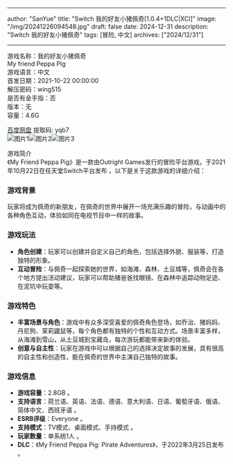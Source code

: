 
---
author: "SanYue"
title: "Switch 我的好友小猪佩奇[1.0.4+1DLC|XCI]"
image: "/img/20241226094548.jpg"
draft: false
date: 2024-12-31
description: "Switch 我的好友小猪佩奇"
tags: [冒险, 中文]
archives: ["2024/12/31"]

---

游戏名称：我的好友小猪佩奇   
My friend Peppa Pig    
游戏语言：中文  
首发日期：2021-10-22 00:00:00  
解压密码：wing515  
是否有金手指：否  
版本：无   
容量：4.6G

[百度网盘](https://pan.baidu.com/s/14VVipTZeYvmWCbxFA81hqQ) 提取码: yqb7  
![图片1](/img/362898.jpg)![图片2](/img/93a781.jpg)![图片3](/img/f71315.jpg)  

游戏简介  
《My Friend Peppa Pig》是一款由Outright Games发行的冒险平台游戏，于2021年10月22日在任天堂Switch平台发布 ，以下是关于这款游戏的详细介绍：

### 游戏背景
玩家将成为佩奇的新朋友，在佩奇的世界中展开一场充满乐趣的冒险，与动画中的各种角色互动，体验如同在电视节目中一样的故事。

### 游戏玩法
- **角色创建**：玩家可以创建并自定义自己的角色，包括选择外貌、服装等，打造独特的形象。
- **互动冒险**：与佩奇一起探索她的世界，如海滩、森林、土豆城等，佩奇会在各个地方提出活动建议，玩家可以帮助猪爸爸找眼镜、在森林中追踪动物足迹、在泥坑中玩耍等。

### 游戏特色
- **丰富场景与角色**：游戏中有众多深受喜爱的佩奇角色登场，如乔治、猪妈妈、丹尼狗、茉莉鼹鼠等，每个角色都有独特的个性和互动方式。场景丰富多样，从海滩到雪山，从土豆城到宝藏岛，每次游玩都能带来新的体验。
- **创意与自主性**：玩家在游戏中可以根据自己的选择决定故事的发展，具有很高的自主性和创造性，能在佩奇的世界中主演自己独特的故事。

### 游戏信息
- **游戏容量**：2.8GB 。
- **支持语言**：荷兰语、英语、法语、德语、意大利语、日语、葡萄牙语、俄语、简体中文、西班牙语 。
- **ESRB评级**：Everyone 。
- **支持模式**：TV模式、桌面模式、手持模式 。
- **玩家数量**：单系统1人 。
- **DLC**：《My Friend Peppa Pig: Pirate Adventures》，于2022年3月25日发布 。
